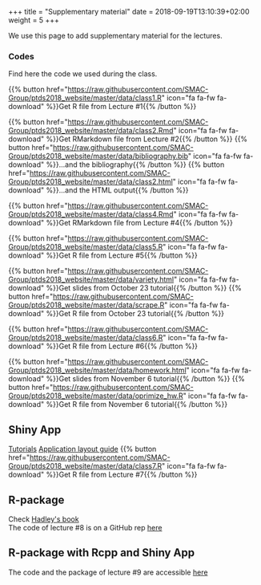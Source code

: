 +++
title = "Supplementary material"
date =  2018-09-19T13:10:39+02:00
weight = 5
+++

We use this page to add supplementary material for the lectures.

### Codes
Find here the code we used during the class.

{{% button href="https://raw.githubusercontent.com/SMAC-Group/ptds2018_website/master/data/class1.R" icon="fa fa-fw fa-download" %}}Get R file from Lecture #1{{% /button %}}

{{% button href="https://raw.githubusercontent.com/SMAC-Group/ptds2018_website/master/data/class2.Rmd" icon="fa fa-fw fa-download" %}}Get RMarkdown file from Lecture #2{{% /button %}}
{{% button href="https://raw.githubusercontent.com/SMAC-Group/ptds2018_website/master/data/bibliography.bib" icon="fa fa-fw fa-download" %}}...and the bibliography{{% /button %}}
{{% button href="https://raw.githubusercontent.com/SMAC-Group/ptds2018_website/master/data/class2.html" icon="fa fa-fw fa-download" %}}...and the HTML output{{% /button %}}

{{% button href="https://raw.githubusercontent.com/SMAC-Group/ptds2018_website/master/data/class4.Rmd" icon="fa fa-fw fa-download" %}}Get RMarkdown file from Lecture #4{{% /button %}}

{{% button href="https://raw.githubusercontent.com/SMAC-Group/ptds2018_website/master/data/class5.R" icon="fa fa-fw fa-download" %}}Get R file from Lecture #5{{% /button %}}


{{% button href="https://raw.githubusercontent.com/SMAC-Group/ptds2018_website/master/data/variety.html" icon="fa fa-fw fa-download" %}}Get slides from October 23 tutorial{{% /button %}}
{{% button href="https://raw.githubusercontent.com/SMAC-Group/ptds2018_website/master/data/scrape.R" icon="fa fa-fw fa-download" %}}Get R file from October 23 tutorial{{% /button %}}

{{% button href="https://raw.githubusercontent.com/SMAC-Group/ptds2018_website/master/data/class6.R" icon="fa fa-fw fa-download" %}}Get R file from Lecture #6{{% /button %}}

{{% button href="https://raw.githubusercontent.com/SMAC-Group/ptds2018_website/master/data/homework.html" icon="fa fa-fw fa-download" %}}Get slides from November 6 tutorial{{% /button %}}
{{% button href="https://raw.githubusercontent.com/SMAC-Group/ptds2018_website/master/data/oprimize_hw.R" icon="fa fa-fw fa-download" %}}Get R file from November 6 tutorial{{% /button %}}

## Shiny App
[Tutorials](https://shiny.rstudio.com/tutorial/written-tutorial/lesson1/)
[Application layout guide](https://shiny.rstudio.com/articles/layout-guide.html)
{{% button href="https://raw.githubusercontent.com/SMAC-Group/ptds2018_website/master/data/class7.R" icon="fa fa-fw fa-download" %}}Get R file from Lecture #7{{% /button %}}

## R-package
Check [Hadley's book](http://r-pkgs.had.co.nz/)   
The code of lecture #8 is on a GitHub rep [here](https://github.com/SMAC-Group/test0)   

## R-package with Rcpp and Shiny App
The code and the package of lecture #9 are accessible [here](https://github.com/SMAC-Group/RcppSpg)
